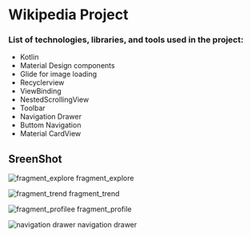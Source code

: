 # Wikipedia Project
### List of technologies, libraries, and tools used in the project:

- Kotlin
- Material Design components
- Glide for image loading
- Recyclerview
- ViewBinding
- NestedScrollingView
- Toolbar
- Navigation Drawer
- Buttom Navigation
- Material CardView
## SreenShot 


![fragment_explore](https://github.com/RozhinaHaghani/wikipedia/assets/87487000/9b2061e3-a464-4eda-9887-88ba3430708c)  fragment_explore   

![fragment_trend](https://github.com/RozhinaHaghani/wikipedia/assets/87487000/0938d34d-c087-45ac-8796-d8f84db69c05)  fragment_trend  

![fragment_profilee](https://github.com/RozhinaHaghani/wikipedia/assets/87487000/d66a3def-d672-4357-b009-d0a1bf480221) fragment_profile

![navigation drawer](https://github.com/RozhinaHaghani/wikipedia/assets/87487000/173595b5-9e6b-49d1-9458-cbc6f48819be) navigation drawer






